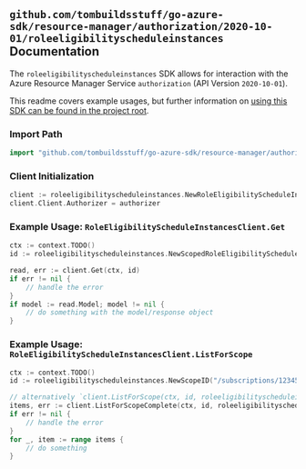 
## `github.com/tombuildsstuff/go-azure-sdk/resource-manager/authorization/2020-10-01/roleeligibilityscheduleinstances` Documentation

The `roleeligibilityscheduleinstances` SDK allows for interaction with the Azure Resource Manager Service `authorization` (API Version `2020-10-01`).

This readme covers example usages, but further information on [using this SDK can be found in the project root](https://github.com/tombuildsstuff/go-azure-sdk/tree/main/docs).

### Import Path

```go
import "github.com/tombuildsstuff/go-azure-sdk/resource-manager/authorization/2020-10-01/roleeligibilityscheduleinstances"
```


### Client Initialization

```go
client := roleeligibilityscheduleinstances.NewRoleEligibilityScheduleInstancesClientWithBaseURI("https://management.azure.com")
client.Client.Authorizer = authorizer
```


### Example Usage: `RoleEligibilityScheduleInstancesClient.Get`

```go
ctx := context.TODO()
id := roleeligibilityscheduleinstances.NewScopedRoleEligibilityScheduleInstanceID("/subscriptions/12345678-1234-9876-4563-123456789012/resourceGroups/some-resource-group", "roleEligibilityScheduleInstanceValue")

read, err := client.Get(ctx, id)
if err != nil {
	// handle the error
}
if model := read.Model; model != nil {
	// do something with the model/response object
}
```


### Example Usage: `RoleEligibilityScheduleInstancesClient.ListForScope`

```go
ctx := context.TODO()
id := roleeligibilityscheduleinstances.NewScopeID("/subscriptions/12345678-1234-9876-4563-123456789012/resourceGroups/some-resource-group")

// alternatively `client.ListForScope(ctx, id, roleeligibilityscheduleinstances.DefaultListForScopeOperationOptions())` can be used to do batched pagination
items, err := client.ListForScopeComplete(ctx, id, roleeligibilityscheduleinstances.DefaultListForScopeOperationOptions())
if err != nil {
	// handle the error
}
for _, item := range items {
	// do something
}
```
